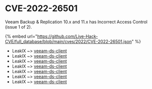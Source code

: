 # CVE-2022-26501

Veeam Backup & Replication 10.x and 11.x has Incorrect Access Control (issue 1 of 2).

{% embed url="https://github.com/Live-Hack-CVE/full_database/blob/main/cves/2022/CVE-2022-26501.json" %}


* LeakIX ~> [veeam-ds-client](https://www.alice-snow.ru/2022/database/cve-2022-26501/veeam-ds-client-leakix)
* LeakIX ~> [veeam-ds-client](https://www.alice-snow.ru/2022/database/cve-2022-26501/veeam-ds-client-leakix)
* LeakIX ~> [veeam-ds-client](https://www.alice-snow.ru/2022/database/cve-2022-26501/veeam-ds-client-leakix)
* LeakIX ~> [veeam-ds-client](https://www.alice-snow.ru/2022/database/cve-2022-26501/veeam-ds-client-leakix)
* LeakIX ~> [veeam-ds-client](https://www.alice-snow.ru/2022/database/cve-2022-26501/veeam-ds-client-leakix)
* LeakIX ~> [veeam-ds-client](https://www.alice-snow.ru/2022/database/cve-2022-26501/veeam-ds-client-leakix)
* LeakIX ~> [veeam-ds-client](https://www.alice-snow.ru/2022/database/cve-2022-26501/veeam-ds-client-leakix)